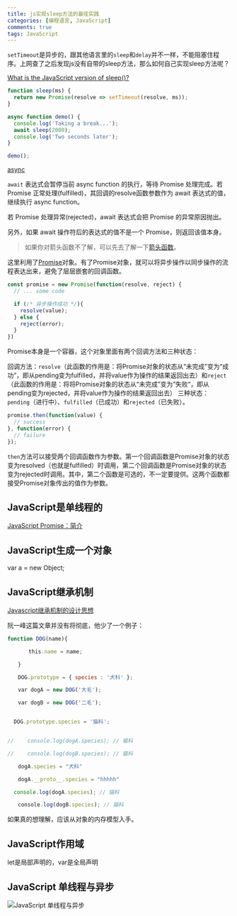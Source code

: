 ```yaml
---
title: js实现sleep方法的最佳实践
categories: [编程语言, JavaScript]
comments: true
tags: JavaScript
---
```


`setTimeout`是异步的，跟其他语言里的`sleep`和`delay`并不一样，不能阻塞住程序。上网查了之后发现js没有自带的sleep方法，那么如何自己实现sleep方法呢？

[What is the JavaScript version of sleep()?](https://stackoverflow.com/questions/951021/what-is-the-javascript-version-of-sleep)

<!-- more -->

```javascript
function sleep(ms) {
  return new Promise(resolve => setTimeout(resolve, ms));
}

async function demo() {
  console.log('Taking a break...');
  await sleep(2000);
  console.log('Two seconds later');
}

demo();
```

[async](http://es6.ruanyifeng.com/#docs/async)

`await` 表达式会暂停当前 async function 的执行，等待 Promise 处理完成。若 Promise 正常处理(fulfilled)，其回调的resolve函数参数作为 await 表达式的值，继续执行 async function。

若 Promise 处理异常(rejected)，await 表达式会把 Promise 的异常原因抛出。

另外，如果 await 操作符后的表达式的值不是一个 Promise，则返回该值本身。



>如果你对箭头函数不了解，可以先去了解一下[箭头函数](https://developer.mozilla.org/zh-CN/docs/Web/JavaScript/Reference/Functions/Arrow_functions)。

这里利用了[Promise](http://es6.ruanyifeng.com/#docs/promise)对象。有了Promise对象，就可以将异步操作以同步操作的流程表达出来，避免了层层嵌套的回调函数。

```javascript
const promise = new Promise(function(resolve, reject) {
  // ... some code

  if (/* 异步操作成功 */){
    resolve(value);
  } else {
    reject(error);
  }
})
```

Promise本身是一个容器，这个对象里面有两个回调方法和三种状态：

回调方法：`resolve`（此函数的作用是：将Promise对象的状态从“未完成”变为“成功”，即从pending变为fulfilled，并将value作为操作的结果返回出去）和`reject`（此函数的作用是：将将Promise对象的状态从“未完成”变为”失败“，即从pending变为rejected，并将value作为操作的结果返回出去）
三种状态：`pending`（进行中）、`fulfilled`（已成功）和`rejected`（已失败）。

```javascript
promise.then(function(value) {
  // success
}, function(error) {
  // failure
});
```

`then`方法可以接受两个回调函数作为参数。第一个回调函数是Promise对象的状态变为resolved（也就是fulfilled）时调用，第二个回调函数是Promise对象的状态变为rejected时调用。其中，第二个函数是可选的，不一定要提供。这两个函数都接受Promise对象传出的值作为参数。

## JavaScript是单线程的

[JavaScript Promise：简介](https://developers.google.com/web/fundamentals/primers/promises?hl=zh-cn)

## JavaScript生成一个对象

var a = new Object;

## JavaScript继承机制

[Javascript继承机制的设计思想](http://www.ruanyifeng.com/blog/2011/06/designing_ideas_of_inheritance_mechanism_in_javascript.html)

阮一峰这篇文章并没有将彻底，他少了一个例子：

```javascript
function DOG(name){

　　　　this.name = name;

　　}

　　DOG.prototype = { species : '犬科' };

　　var dogA = new DOG('大毛');

　　var dogB = new DOG('二毛');


  DOG.prototype.species = '猫科';


// 　　console.log(dogA.species); // 猫科

// 　　console.log(dogB.species); // 猫科

　　dogA.species = "犬科"

　　dogA.__proto__.species = "hhhhh"

  console.log(dogA.species); // 猫科

　　console.log(dogB.species); // 猫科　　　
```

如果真的想理解，应该从对象的内存模型入手。

## JavaScript作用域

let是局部声明的，var是全局声明

## JavaScript 单线程与异步

![JavaScript 单线程与异步](https://juejin.im/entry/598d21d251882548bd4dbf53#comment)
